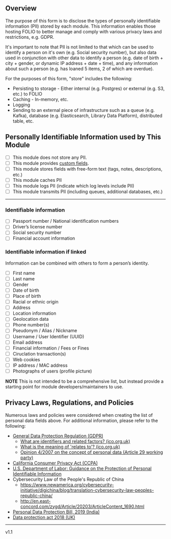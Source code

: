 ## Overview

The purpose of this form is to disclose the types of personally identifiable information (PII) stored by each module.  This information enables those hosting FOLIO to better manage and comply with various privacy laws and restrictions, e.g. GDPR.

It's important to note that PII is not limited to that which can be used to identify a person on it's own (e.g. Social security number), but also data used in conjunction with other data to identify a person (e.g. date of birth + city + gender, or dynamic IP address + date + time), and any information about such a person (e.g. has loaned 5 items, 2 of which are overdue).

For the purposes of this form, "store" includes the following:
* Persisting to storage - Either internal (e.g. Postgres) or external (e.g. S3, etc.) to FOLIO
* Caching - In-memory, etc.
* Logging
* Sending to an external piece of infrastructure such as a queue (e.g. Kafka), database (e.g. Elasticsearch, Library Data Platform), distributed table, etc.

## Personally Identifiable Information used by This Module

- [ ] This module does not store any PII.
- [ ] This module provides [custom fields](https://github.com/folio-org/folio-custom-fields).
- [ ] This module stores fields with free-form text (tags, notes, descriptions, etc.)
- [ ] This module caches PII
- [ ] This module logs PII (indicate which log levels include PII)
- [ ] This module transmits PII (including queues, additional databases, etc.)

---

### Identifiable information

- [ ] Passport number / National identification numbers
- [ ] Driver’s license number
- [ ] Social security number
- [ ] Financial account information

### Identifiable information if linked

Information can be combined with others to form a person’s identity.

- [ ] First name
- [ ] Last name
- [ ] Gender
- [ ] Date of birth
- [ ] Place of birth
- [ ] Racial or ethnic origin
- [ ] Address
- [ ] Location information
- [ ] Geolocation data
- [ ] Phone number(s)
- [ ] Pseudonym / Alias / Nickname
- [ ] Username / User Identifier (UUID)
- [ ] Email address
- [ ] Financial information / Fees or Fines
- [ ] Ciruclation transaction(s)
- [ ] Web cookies
- [ ] IP address / MAC address
- [ ] Photographs of users (profile picture)
<!--- - [ ] Other PII - Please list as needed -->

**NOTE** This is not intended to be a comprehensive list, but instead provide a starting point for module developers/maintainers to use.

## Privacy Laws, Regulations, and Policies

Numerous laws and policies were considered when creating the list of personal data fields above.  For additional information, please refer to the following:
* [General Data Protection Regulation (GDPR)](https://eur-lex.europa.eu/legal-content/EN/TXT/HTML/?uri=CELEX:02016R0679-20160504)
  * [What are identifiers and related factors? (ico.org.uk)](https://ico.org.uk/for-organisations/guide-to-data-protection/guide-to-the-general-data-protection-regulation-gdpr/what-is-personal-data/what-are-identifiers-and-related-factors/)
  * [What is the meaning of 'relates to'? (ico.org.uk)](https://ico.org.uk/for-organisations/guide-to-data-protection/guide-to-the-general-data-protection-regulation-gdpr/what-is-personal-data/what-is-the-meaning-of-relates-to/)
  * [Opinion 4/2007 on the concept of personal data (Article 29 working party)](https://ec.europa.eu/justice/article-29/documentation/opinion-recommendation/files/2007/wp136_en.pdf)
* [California Consumer Privacy Act (CCPA)](https://oag.ca.gov/privacy/ccpa)
* [U.S. Department of Labor: Guidance on the Protection of Personal Identifiable Information](https://www.dol.gov/general/ppii)
* Cybersecurity Law of the People's Republic of China
  * https://www.newamerica.org/cybersecurity-initiative/digichina/blog/translation-cybersecurity-law-peoples-republic-china/
  * http://en.east-concord.com/zygd/Article/20203/ArticleContent_1690.html
* [Personal Data Protection Bill, 2019 (India)](https://www.prsindia.org/billtrack/personal-data-protection-bill-2019)
* [Data protection act 2018 (UK)](https://www.legislation.gov.uk/ukpga/2018/12/section/3/enacted)

---

v1.1
